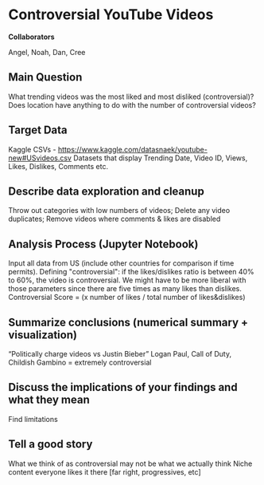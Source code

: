# Controversial YouTube Videos

**Collaborators**

Angel, Noah, Dan, Cree

## Main Question

What trending videos was the most liked and most disliked (controversial)? Does location have anything to do with the number of controversial videos?

## Target Data
 
Kaggle CSVs - https://www.kaggle.com/datasnaek/youtube-new#USvideos.csv
Datasets that display Trending Date, Video ID, Views, Likes, Dislikes, Comments etc.

## Describe data exploration and cleanup

Throw out categories with low numbers of videos; Delete any video duplicates; Remove videos where comments & likes are disabled

## Analysis Process (Jupyter Notebook)

Input all data from US (include other countries for comparison if time permits). Defining "controversial": if the likes/dislikes ratio is between 40% to 60%, the video is controversial. We might have to be more liberal with those parameters since there are five times as many likes than dislikes. Controversial Score = (x number of likes / total number of likes&dislikes) 

## Summarize conclusions (numerical summary + visualization)
“Politically charge videos vs Justin Bieber”
Logan Paul, Call of Duty, Childish Gambino = extremely controversial

## Discuss the implications of your findings and what they mean
Find limitations

## Tell a good story
What we think of as controversial may not be what we actually think 
Niche content everyone likes it there [far right, progressives, etc]
